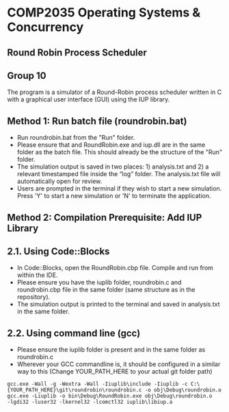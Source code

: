 # COMP2035 Operating Systems & Concurrency
## Round Robin Process Scheduler
## Group 10
The program is a simulator of a Round-Robin process scheduler written in C with a graphical user interface (GUI) using the IUP library.
## Method 1: Run batch file (roundrobin.bat)
- Run roundrobin.bat from the "Run" folder.
- Please ensure that and RoundRobin.exe and iup.dll are in the same folder as the batch file. This should already be the structure of the "Run" folder.
- The simulation output is saved  in two places: 1) analysis.txt and 2) a relevant timestamped file inside the “log” folder. The analysis.txt file will automatically open for review.
- Users are prompted in the terminal if they wish to start a new simulation. Press 'Y' to start a new simulation or 'N' to terminate the application.

## Method 2: Compilation Prerequisite: Add IUP Library
## 2.1. Using Code::Blocks
- In Code::Blocks, open the RoundRobin.cbp file. Compile and run from within the IDE.
- Please ensure you have the iuplib folder, roundrobin.c and roundrobin.cbp file in the same folder (same structure as in the repository).
- The simulation output is printed to the terminal and saved in analysis.txt in the same folder.

## 2.2. Using command line (gcc)
- Please ensure the iuplib folder is present and in the same folder as roundrobin.c
- Wherever your GCC commandline is, it should be configured in a similar way to this (Change YOUR_PATH_HERE to your actual git folder path)
```
gcc.exe -Wall -g -Wextra -Wall -Iiuplib\include -Iiuplib -c C:\{YOUR_PATH_HERE}\git\roundrobin\roundrobin.c -o obj\Debug\roundrobin.o
gcc.exe -Liuplib -o bin\Debug\RoundRobin.exe obj\Debug\roundrobin.o   -lgdi32 -luser32 -lkernel32 -lcomctl32 iuplib\libiup.a
```



